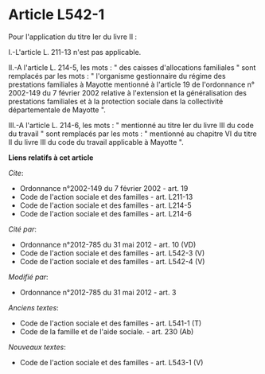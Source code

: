 # Article L542-1

Pour l'application du titre Ier du livre II : 

I.-L'article L. 211-13 n'est pas applicable. 

II.-A l'article L. 214-5, les mots : " des caisses d'allocations familiales " sont remplacés par les mots : " l'organisme
gestionnaire du régime des prestations familiales à Mayotte mentionné à l'article 19 de l'ordonnance n° 2002-149 du 7 février
2002 relative à l'extension et la généralisation des prestations familiales et à la protection sociale dans la collectivité
départementale de Mayotte ". 

III.-A l'article L. 214-6, les mots : " mentionné au titre Ier du livre III du code du travail " sont remplacés par les
mots : " mentionné au chapitre VI du titre II du livre III du code du travail applicable à Mayotte ".

**Liens relatifs à cet article**

_Cite_:

  - Ordonnance n°2002-149 du 7 février 2002 - art. 19
  - Code de l'action sociale et des familles - art. L211-13
  - Code de l'action sociale et des familles - art. L214-5
  - Code de l'action sociale et des familles - art. L214-6

_Cité par_:

  - Ordonnance n°2012-785 du 31 mai 2012 - art. 10 (VD)
  - Code de l'action sociale et des familles - art. L542-3 (V)
  - Code de l'action sociale et des familles - art. L542-4 (V)

_Modifié par_:

  - Ordonnance n°2012-785 du 31 mai 2012 - art. 3

_Anciens textes_:

  - Code de l'action sociale et des familles - art. L541-1 (T)
  - Code de la famille et de l'aide sociale. - art. 230 (Ab)

_Nouveaux textes_:

  - Code de l'action sociale et des familles - art. L543-1 (V)
